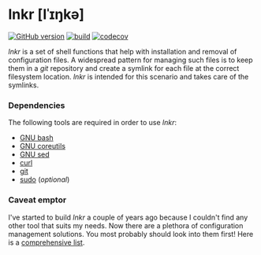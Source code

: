# lnkr [lˈɪŋkə]

[![GitHub version](https://img.shields.io/github/release/usommerl/lnkr.svg?style=for-the-badge)](https://github.com/usommerl/lnkr/releases)
[![build](https://img.shields.io/github/workflow/status/usommerl/lnkr/ci?style=for-the-badge)](https://github.com/usommerl/lnkr/actions?query=workflow%3Aci)
[![codecov](https://img.shields.io/codecov/c/github/usommerl/lnkr?style=for-the-badge)](https://codecov.io/gh/usommerl/lnkr)

*lnkr* is a set of shell functions that help with installation and removal of configuration files. A widespread pattern for managing such files is to keep them in a *git* repository and create a symlink for each file at the correct filesystem location. *lnkr* is intended for this scenario and takes care of the symlinks.

<!--**Wait, I can write my own shell script that uses *ln*. Why should I care?**-->

### Dependencies
The following tools are required in order to use *lnkr*:

 - [GNU bash][6]
 - [GNU coreutils][2]
 - [GNU sed][5]
 - [curl][7]
 - [git][3]
 - [sudo][4] (*optional*)

### Caveat emptor

I've started to build _lnkr_ a couple of years ago because I couldn't find any other tool that suits my needs. Now there are a plethora of configuration management solutions. You most probably should look into them first! Here is a [comprehensive list][1].

<!--### Design considerations-->

<!--### Usage-->

<!--### Contributing-->

[1]: https://dotfiles.github.io/utilities/
[2]: https://www.gnu.org/software/coreutils/
[3]: https://git-scm.com/
[4]: https://github.com/sudo-project/sudo
[5]: https://www.gnu.org/software/sed/
[6]: https://www.gnu.org/software/bash/
[7]: https://github.com/curl/curl

